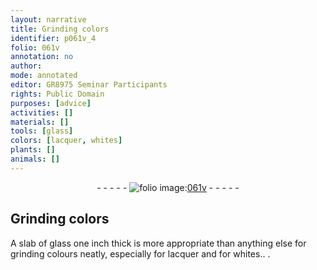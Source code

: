 ```yaml
---
layout: narrative
title: Grinding colors
identifier: p061v_4
folio: 061v
annotation: no
author:
mode: annotated
editor: GR8975 Seminar Participants
rights: Public Domain
purposes: [advice]
activities: []
materials: []
tools: [glass]
colors: [lacquer, whites]
plants: []
animals: []
---
```


 <div class="folio" align="center">- - - - - <a href="http://gallica.bnf.fr/ark:/12148/btv1b10500001g/f128.image" target="_blank"><img src="https://cu-mkp.github.io/GR8975-edition/assets/photo-icon.png" alt="folio image: " style="display:inline-block; margin-bottom:-3px;"/>061v</a> - - - - - </div> 

## Grinding colors

   
A slab of <span class="tool">glass</span> <span class="unit">one inch</span> thick is more appropriate than anything else for grinding colours neatly, especially for <span class="color">lacquer</span> and for <span class="color">whites</span>.. 
. 